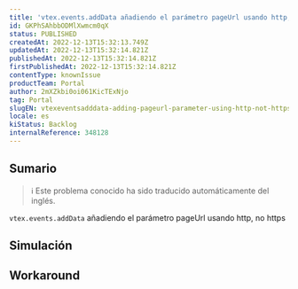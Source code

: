 ```yaml
---
title: 'vtex.events.addData añadiendo el parámetro pageUrl usando http, no https'
id: GKPhSAhbbODMlXwmcm0qX
status: PUBLISHED
createdAt: 2022-12-13T15:32:13.749Z
updatedAt: 2022-12-13T15:32:14.821Z
publishedAt: 2022-12-13T15:32:14.821Z
firstPublishedAt: 2022-12-13T15:32:14.821Z
contentType: knownIssue
productTeam: Portal
author: 2mXZkbi0oi061KicTExNjo
tag: Portal
slugEN: vtexeventsadddata-adding-pageurl-parameter-using-http-not-https
locale: es
kiStatus: Backlog
internalReference: 348128
---
```


## Sumario

>ℹ️ Este problema conocido ha sido traducido automáticamente del inglés.


`vtex.events.addData` añadiendo el parámetro pageUrl usando http, no https


##

## Simulación



## Workaround




